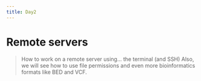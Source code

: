 ```yaml
---
title: Day2
---
```


# Remote servers

> How to work on a remote server using... the terminal (and SSH)
> Also, we will see how to use file permissions and even more bioinformatics formats like BED and VCF.
